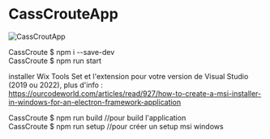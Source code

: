 # CassCrouteApp
  
![CassCroutApp](https://github.com/CassCroute/En-attendant/blob/main/IMG/CassCrouteApp.png)  
  
CassCroute $ npm i --save-dev    
CassCroute $ npm run start      
   
installer Wix Tools Set et l'extension pour votre version de Visual Studio (2019 ou 2022), plus d'info : https://ourcodeworld.com/articles/read/927/how-to-create-a-msi-installer-in-windows-for-an-electron-framework-application    
    
CassCroute $ npm run build  //pour build l'application    
CassCroute $ npm run setup  //pour créer un setup msi windows    